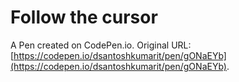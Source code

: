 # Follow the cursor

A Pen created on CodePen.io. Original URL: [https://codepen.io/dsantoshkumarit/pen/gONaEYb](https://codepen.io/dsantoshkumarit/pen/gONaEYb).


